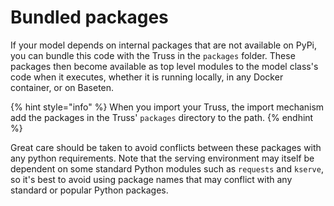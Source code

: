 # Bundled packages

If your model depends on internal packages that are not available on PyPi, you can bundle this code with the Truss in the `packages` folder. These packages then become available as top level modules to the model class's code when it executes, whether it is running locally, in any Docker container, or on Baseten.

{% hint style="info" %}
When you import your Truss, the import mechanism add the packages in the Truss' `packages` directory to the path.
{% endhint %}

Great care should be taken to avoid conflicts between these packages with any
python requirements. Note that the serving environment may itself be dependent
on some standard Python modules such as `requests` and `kserve`, so it's best to
avoid using package names that may conflict with any standard or popular Python
packages.

